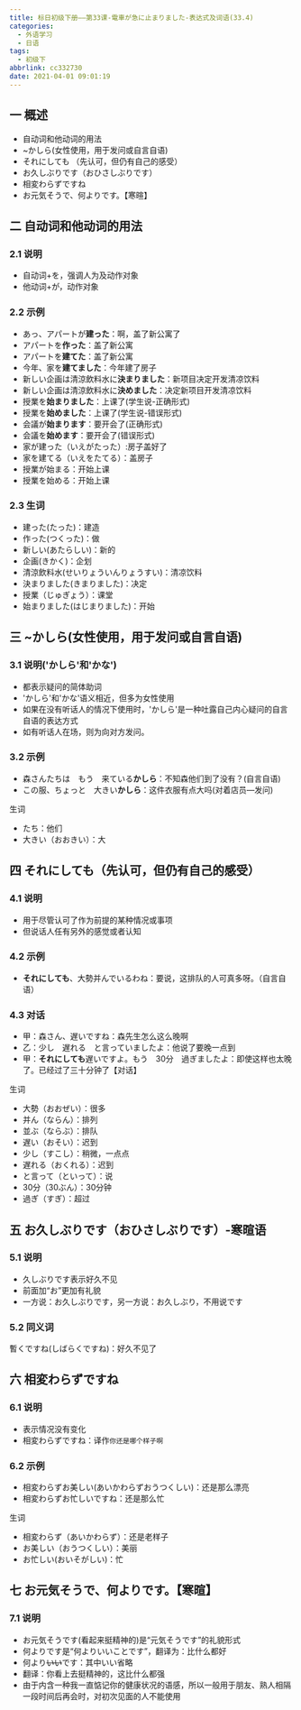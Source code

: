 ```yaml
---
title: 标日初级下册——第33课-電車が急に止まりました-表达式及词语(33.4)
categories:
  - 外语学习
  - 日语
tags:
  - 初级下
abbrlink: cc332730
date: 2021-04-01 09:01:19
---
```

## 一 概述

* 自动词和他动词的用法
* ~かしら(女性使用，用于发问或自言自语)
* それにしても （先认可，但仍有自己的感受）
* お久しぶりです（おひさしぶりです）
* 相変わらずですね
* お元気そうで、何よりです。【寒暄】

<!--more-->

## 二 自动词和他动词的用法

### 2.1 说明

* 自动词+を，强调人为及动作对象
* 他动词+が，动作对象

### 2.2 示例

* あっ、アパートが**建った**：啊，盖了新公寓了
* アパートを**作った**：盖了新公寓
* アパートを**建てた**：盖了新公寓
* 今年、家を**建てました**：今年建了房子
* 新しい企画は清涼飲料水に**決まりました**：新项目决定开发清凉饮料
* 新しい企画は清涼飲料水に**決めました**：决定新项目开发清凉饮料
* 授業を**始まりました**：上课了(学生说-正确形式)
* 授業を**始めました**：上课了(学生说-错误形式)
* 会議が**始まります**：要开会了(正确形式)
* 会議を**始めます**：要开会了(错误形式)
* 家が建った（いえがたった）:房子盖好了
* 家を建てる（いえをたてる）：盖房子
* 授業が始まる：开始上课
* 授業を始める：开始上课

### 2.3 生词

* 建った(たった)：建造
* 作った(つくった)：做
* 新しい(あたらしい)：新的
* 企画(きかく)：企划
* 清涼飲料水(せいりょういんりょうすい)：清凉饮料
* 決まりました(きまりました)：决定
* 授業（じゅぎょう）：课堂
* 始まりました(はじまりました)：开始

## 三 ~かしら(女性使用，用于发问或自言自语)

### 3.1 说明('かしら'和'かな')

* 都表示疑问的简体助词
* 'かしら'和'かな'语义相近，但多为女性使用
* 如果在没有听话人的情况下使用时，'かしら'是一种吐露自己内心疑问的自言自语的表达方式
* 如有听话人在场，则为向对方发问。

### 3.2 示例

* 森さんたちは　もう　来ている**かしら**：不知森他们到了没有？(自言自语)
* この服、ちょっと　大きい**かしら**：这件衣服有点大吗(对着店员—发问)

生词

* たち：他们
* 大きい（おおきい）：大

## 四 それにしても（先认可，但仍有自己的感受）

### 4.1 说明

* 用于尽管认可了作为前提的某种情况或事项
* 但说话人任有另外的感觉或者认知

### 4.2 示例

* **それにしても**、大勢并んでいるわね：要说，这排队的人可真多呀。（自言自语）

### 4.3 对话

* 甲：森さん、遅いですね：森先生怎么这么晚啊
* 乙：少し　遅れる　と言っていましたよ：他说了要晚一点到
* 甲：**それにしても**遅いですよ。もう　30分　過ぎましたよ：即使这样也太晚了。已经过了三十分钟了【对话】

生词

* 大勢（おおぜい）：很多
* 并ん（ならん）：排列
* 並ぶ（ならぶ）：排队
* 遅い（おそい）：迟到
* 少し（すこし）：稍微，一点点
* 遅れる（おくれる）：迟到
* と言って（といって）：说
* 30分（30ぶん）：30分钟
* 過ぎ（すぎ）：超过

## 五 お久しぶりです（おひさしぶりです）-寒暄语

### 5.1 说明

* 久しぶりです表示好久不见
* 前面加“お”更加有礼貌
* 一方说：お久しぶりです，另一方说：お久しぶり，不用说です

### 5.2 同义词

暫くですね(しばらくですね)：好久不见了

## 六 相変わらずですね

### 6.1 说明

* 表示情况没有变化
*  相変わらずですね：译作`你还是哪个样子啊`

### 6.2 示例

* 相変わらずお美しい(あいかわらずおうつくしい)：还是那么漂亮
* 相変わらずお忙しいですね：还是那么忙

生词

* 相変わらず（あいかわらず）：还是老样子
* お美しい（おうつくしい）：美丽
* お忙しい(おいそがしい)：忙

## 七 お元気そうで、何よりです。【寒暄】

### 7.1 说明

* お元気そうです(看起来挺精神的)是“元気そうです”的礼貌形式
* 何よりです是“何よりいいことです”，翻译为：比什么都好
* 何より~~いい~~です：其中いい省略
* 翻译：你看上去挺精神的，这比什么都强
* 由于内含一种我一直惦记你的健康状况的语感，所以一般用于朋友、熟人相隔一段时间后再会时，对初次见面的人不能使用


